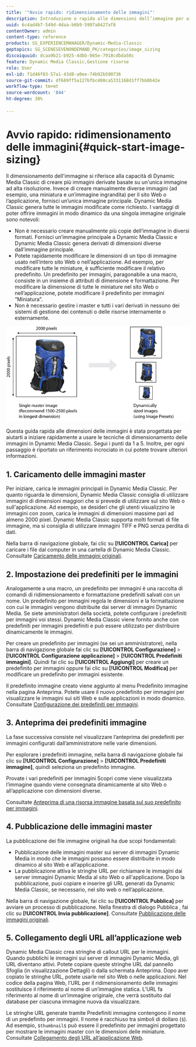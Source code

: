 ```yaml
---
title: '"Avvio rapido: ridimensionamento delle immagini"'
description: Introduzione e rapida alle dimensioni dell’immagine per aiutarti a iniziare rapidamente a usare le tecniche di dimensionamento dell’immagine.
uuid: 6c4ad4b7-549d-4daa-b6b9-5997a8427af8
contentOwner: admin
content-type: reference
products: SG_EXPERIENCEMANAGER/Dynamic-Media-Classic
geptopics: SG_SCENESEVENONDEMAND_PK/categories/image_sizing
discoiquuid: dcaa9b21-b925-4dbb-865e-7918cdbda50c
feature: Dynamic Media Classic,Gestione risorse
role: User
exl-id: f1d46f03-57a1-43d8-a0ee-74b92b590736
source-git-commit: df689ff5a127bfbc400ca5331168d1ff7bb0b42e
workflow-type: tm+mt
source-wordcount: '844'
ht-degree: 38%

---
```


# Avvio rapido: ridimensionamento delle immagini{#quick-start-image-sizing}

Il dimensionamento dell&#39;immagine si riferisce alla capacità di Dynamic Media Classic di creare più immagini derivate basate su un&#39;unica immagine ad alta risoluzione. Invece di creare manualmente diverse immagini (ad esempio, una miniatura e un’immagine ingrandita) per il sito Web o l’applicazione, fornisci un’unica immagine principale. Dynamic Media Classic genera tutte le immagini modificate come richiesto. I vantaggi di poter offrire immagini in modo dinamico da una singola immagine originale sono notevoli:

* Non è necessario creare manualmente più copie dell’immagine in diversi formati. Fornisci un’immagine principale a Dynamic Media Classic e Dynamic Media Classic genera derivati di dimensioni diverse dall’immagine principale.
* Potete rapidamente modificare le dimensioni di un tipo di immagine usato nell’intero sito Web o nell’applicazione. Ad esempio, per modificare tutte le miniature, è sufficiente modificare il relativo predefinito. Un predefinito per immagini, paragonabile a una macro, consiste in un insieme di attributi di dimensione e formattazione. Per modificare la dimensione di tutte le miniature nel sito Web o nell’applicazione, potete modificare il predefinito per immagini “Miniatura”.
* Non è necessario gestire i master e tutti i vari derivati in nessuno dei sistemi di gestione dei contenuti o delle risorse internamente o esternamente.

![È possibile creare più immagini derivate di dimensioni diverse dallo stesso file master ad alta risoluzione.](/help/assets/is_derivative_sizes_popup.png)

Questa guida rapida alle dimensioni delle immagini è stata progettata per aiutarti a iniziare rapidamente a usare le tecniche di dimensionamento delle immagini in Dynamic Media Classic. Segui i punti da 1 a 5. Inoltre, per ogni passaggio è riportato un riferimento incrociato in cui potete trovare ulteriori informazioni.

## 1. Caricamento delle immagini master

Per iniziare, carica le immagini principali in Dynamic Media Classic. Per quanto riguarda le dimensioni, Dynamic Media Classic consiglia di utilizzare immagini di dimensioni maggiori che si prevede di utilizzare sul sito Web o sull&#39;applicazione. Ad esempio, se desideri che gli utenti visualizzino le immagini con zoom, carica le immagini di dimensioni massime pari ad almeno 2000 pixel. Dynamic Media Classic supporta molti formati di file immagine, ma si consiglia di utilizzare immagini TIFF e PNG senza perdita di dati.

Nella barra di navigazione globale, fai clic su **[!UICONTROL Carica]** per caricare i file dal computer in una cartella di Dynamic Media Classic. Consultate [Caricamento delle immagini originali](uploading-master-images.md#uploading_master_images).

## 2. Impostazione dei predefiniti per le immagini

Analogamente a una macro, un predefinito per immagini è una raccolta di comandi di ridimensionamento e formattazione predefiniti salvati con un nome. Un predefinito per immagini regola le dimensioni e la formattazione con cui le immagini vengono distribuite dai server di immagini Dynamic Media. Se siete amministratori della società, potete configurare i predefiniti per immagini voi stessi. Dynamic Media Classic viene fornito anche con predefiniti per immagini predefiniti e può essere utilizzato per distribuire dinamicamente le immagini.

Per creare un predefinito per immagini (se sei un amministratore), nella barra di navigazione globale fai clic su **[!UICONTROL Configurazione]** > **[!UICONTROL Configurazione applicazione]** > **[!UICONTROL Predefiniti immagini]**. Quindi fai clic su **[!UICONTROL Aggiungi]** per creare un predefinito per immagini oppure fai clic su **[!UICONTROL Modifica]** per modificare un predefinito per immagini esistente.

Il predefinito immagine creato viene aggiunto al menu Predefinito immagine nella pagina Anteprima. Potete usare il nuovo predefinito per immagini per visualizzare le immagini sui siti Web e sulle applicazioni in modo dinamico. Consultate [Configurazione dei predefiniti per immagini](setting-image-presets.md#setting_up_image_presets).

## 3. Anteprima dei predefiniti immagine

La fase successiva consiste nel visualizzare l’anteprima dei predefiniti per immagini configurati dall’amministratore nelle varie dimensioni.

Per esplorare i predefiniti immagine, nella barra di navigazione globale fai clic su **[!UICONTROL Configurazione]** > **[!UICONTROL Predefiniti immagine]**, quindi seleziona un predefinito immagine.

Provate i vari predefiniti per immagini Scopri come viene visualizzata l’immagine quando viene consegnata dinamicamente al sito Web o all’applicazione con dimensioni diverse.

Consultate [Anteprima di una risorsa immagine basata sul suo predefinito per immagini](previewing-asset.md#previewing_an_image_asset_based_on_its_image_preset).

## 4. Pubblicazione delle immagini master

La pubblicazione dei file immagine originali ha due scopi fondamentali:

* Pubblicazione delle immagini master sui server di immagini Dynamic Media in modo che le immagini possano essere distribuite in modo dinamico al sito Web e all’applicazione.
* La pubblicazione attiva le stringhe URL per richiamare le immagini dai server immagini Dynamic Media al sito Web o all&#39;applicazione. Dopo la pubblicazione, puoi copiare e inserire gli URL generati da Dynamic Media Classic, se necessario, nel sito web o nell’applicazione.

Nella barra di navigazione globale, fai clic su **[!UICONTROL Pubblica]** per avviare un processo di pubblicazione. Nella finestra di dialogo Pubblica , fai clic su **[!UICONTROL Invia pubblicazione]**. Consultate [Pubblicazione delle immagini originali](publishing-master-images.md#publishing_master_images).

## 5. Collegamento degli URL all’applicazione web

Dynamic Media Classic crea stringhe di callout URL per le immagini. Quando pubblichi le immagini sui server di immagini Dynamic Media, gli URL diventano attivi. Potete copiare queste stringhe URL dal pannello Sfoglia (in visualizzazione Dettagli) o dalla schermata Anteprima. Dopo aver copiato le stringhe URL, potete usarle nel sito Web o nelle applicazioni. Nel codice della pagina Web, l’URL per il ridimensionamento delle immagini sostituisce il riferimento al nome di un’immagine statica. L’URL fa riferimento al nome di un’immagine originale, che verrà sostituito dal database per ciascuna immagine nuova da visualizzare.

Le stringhe URL generate tramite Predefiniti immagine contengono il nome di un predefinito per immagini. Il nome è racchiuso tra simboli di dollaro (`$`). Ad esempio, `$thumbnail$` può essere il predefinito per immagini progettato per mostrare le immagini master con le dimensioni delle miniature. Consultate [Collegamento degli URL all’applicazione Web](linking-urls-web-application.md#linking_urls_to_your_web_application).
